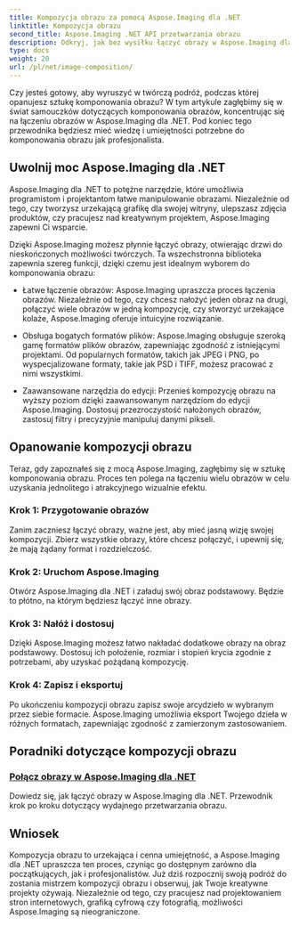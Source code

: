 ```yaml
---
title: Kompozycja obrazu za pomocą Aspose.Imaging dla .NET
linktitle: Kompozycja obrazu
second_title: Aspose.Imaging .NET API przetwarzania obrazu
description: Odkryj, jak bez wysiłku łączyć obrazy w Aspose.Imaging dla .NET, dzięki naszym obszernym samouczkom. Podnieś swoje umiejętności przetwarzania obrazu już dziś!
type: docs
weight: 20
url: /pl/net/image-composition/
---
```


Czy jesteś gotowy, aby wyruszyć w twórczą podróż, podczas której opanujesz sztukę komponowania obrazu? W tym artykule zagłębimy się w świat samouczków dotyczących komponowania obrazów, koncentrując się na łączeniu obrazów w Aspose.Imaging dla .NET. Pod koniec tego przewodnika będziesz mieć wiedzę i umiejętności potrzebne do komponowania obrazu jak profesjonalista.

## Uwolnij moc Aspose.Imaging dla .NET

Aspose.Imaging dla .NET to potężne narzędzie, które umożliwia programistom i projektantom łatwe manipulowanie obrazami. Niezależnie od tego, czy tworzysz urzekającą grafikę dla swojej witryny, ulepszasz zdjęcia produktów, czy pracujesz nad kreatywnym projektem, Aspose.Imaging zapewni Ci wsparcie.

Dzięki Aspose.Imaging możesz płynnie łączyć obrazy, otwierając drzwi do nieskończonych możliwości twórczych. Ta wszechstronna biblioteka zapewnia szereg funkcji, dzięki czemu jest idealnym wyborem do komponowania obrazu:

- Łatwe łączenie obrazów: Aspose.Imaging upraszcza proces łączenia obrazów. Niezależnie od tego, czy chcesz nałożyć jeden obraz na drugi, połączyć wiele obrazów w jedną kompozycję, czy stworzyć urzekające kolaże, Aspose.Imaging oferuje intuicyjne rozwiązanie.

- Obsługa bogatych formatów plików: Aspose.Imaging obsługuje szeroką gamę formatów plików obrazów, zapewniając zgodność z istniejącymi projektami. Od popularnych formatów, takich jak JPEG i PNG, po wyspecjalizowane formaty, takie jak PSD i TIFF, możesz pracować z nimi wszystkimi.

- Zaawansowane narzędzia do edycji: Przenieś kompozycję obrazu na wyższy poziom dzięki zaawansowanym narzędziom do edycji Aspose.Imaging. Dostosuj przezroczystość nałożonych obrazów, zastosuj filtry i precyzyjnie manipuluj danymi pikseli.

## Opanowanie kompozycji obrazu

Teraz, gdy zapoznałeś się z mocą Aspose.Imaging, zagłębimy się w sztukę komponowania obrazu. Proces ten polega na łączeniu wielu obrazów w celu uzyskania jednolitego i atrakcyjnego wizualnie efektu.

### Krok 1: Przygotowanie obrazów

Zanim zaczniesz łączyć obrazy, ważne jest, aby mieć jasną wizję swojej kompozycji. Zbierz wszystkie obrazy, które chcesz połączyć, i upewnij się, że mają żądany format i rozdzielczość.

### Krok 2: Uruchom Aspose.Imaging

Otwórz Aspose.Imaging dla .NET i załaduj swój obraz podstawowy. Będzie to płótno, na którym będziesz łączyć inne obrazy.

### Krok 3: Nałóż i dostosuj

Dzięki Aspose.Imaging możesz łatwo nakładać dodatkowe obrazy na obraz podstawowy. Dostosuj ich położenie, rozmiar i stopień krycia zgodnie z potrzebami, aby uzyskać pożądaną kompozycję.

### Krok 4: Zapisz i eksportuj

Po ukończeniu kompozycji obrazu zapisz swoje arcydzieło w wybranym przez siebie formacie. Aspose.Imaging umożliwia eksport Twojego dzieła w różnych formatach, zapewniając zgodność z zamierzonym zastosowaniem.

## Poradniki dotyczące kompozycji obrazu
### [Połącz obrazy w Aspose.Imaging dla .NET](./combine-images/)
Dowiedz się, jak łączyć obrazy w Aspose.Imaging dla .NET. Przewodnik krok po kroku dotyczący wydajnego przetwarzania obrazu.

## Wniosek

Kompozycja obrazu to urzekająca i cenna umiejętność, a Aspose.Imaging dla .NET upraszcza ten proces, czyniąc go dostępnym zarówno dla początkujących, jak i profesjonalistów. Już dziś rozpocznij swoją podróż do zostania mistrzem kompozycji obrazu i obserwuj, jak Twoje kreatywne projekty ożywają. Niezależnie od tego, czy pracujesz nad projektowaniem stron internetowych, grafiką cyfrową czy fotografią, możliwości Aspose.Imaging są nieograniczone.